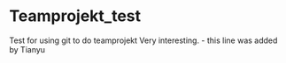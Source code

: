 # Teamprojekt_test
Test for using git to do teamprojekt
Very interesting. - this line was added by Tianyu
